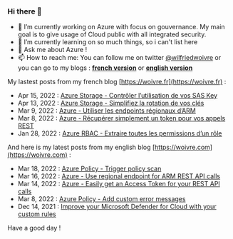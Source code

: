### Hi there 👋

- 🔭 I’m currently working on Azure with focus on gouvernance. My main goal is to give usage of Cloud public with all integrated security.
- 🌱 I’m currently learning on so much things, so i can't list here
- 💬 Ask me about Azure !
- 📫 How to reach me: You can follow me on twitter [@wilfriedwoivre](https://twitter.com/wilfriedwoivre) or you can go to my blogs : **[french version](https://woivre.fr)** or **[english version](https://woivre.com)**

My lastest posts from my french blog [https://woivre.fr](https://woivre.fr) :

<!-- FRENCH-BLOG-POST-LIST:START -->
 - Apr 15, 2022 : [Azure Storage - Contrôler l’utilisation de vos SAS Key](https://woivre.fr/blog/2022/04/azure-storage-controler-lutilisation-de-vos-sas-key)
 - Apr 13, 2022 : [Azure Storage - Simplifiez la rotation de vos clés](https://woivre.fr/blog/2022/04/azure-storage-simplifiez-la-rotation-de-vos-cles)
 - Mar 9, 2022 : [Azure - Utiliser les endpoints régionaux d’ARM](https://woivre.fr/blog/2022/03/azure-utiliser-les-endpoints-regionaux-darm)
 - Mar 8, 2022 : [Azure - Récupérer simplement un token pour vos appels REST](https://woivre.fr/blog/2022/03/azure-recuperer-simplement-un-token-pour-vos-appels-rest)
 - Jan 28, 2022 : [Azure RBAC - Extraire toutes les permissions d’un rôle](https://woivre.fr/blog/2022/01/azure-rbac-extraire-toutes-les-permissions-dun-role)<!-- FRENCH-BLOG-POST-LIST:END -->

And here is my latest posts from my english blog [https://woivre.com](https://woivre.com) :

<!-- ENGLISH-BLOG-POST-LIST:START -->
 - Mar 18, 2022 : [Azure Policy - Trigger policy scan](https://woivre.com/blog/2022/03/azure-policy-trigger-policy-scan)
 - Mar 16, 2022 : [Azure - Use regional endpoint for ARM REST API calls](https://woivre.com/blog/2022/03/azure-use-regional-endpoint-for-arm-rest-api-calls)
 - Mar 14, 2022 : [Azure - Easily get an Access Token for your REST API calls](https://woivre.com/blog/2022/03/azure-easily-get-an-access-token-for-your-rest-api-calls)
 - Mar 8, 2022 : [Azure Policy - Add custom error messages](https://woivre.com/blog/2022/03/azure-policy-add-custom-error-messages)
 - Dec 14, 2021 : [Improve your Microsoft Defender for Cloud with your custom rules](https://woivre.com/blog/2021/12/improve-your-microsoft-defender-for-cloud-with-your-custom-rules)<!-- ENGLISH-BLOG-POST-LIST:END -->

Have a good day !